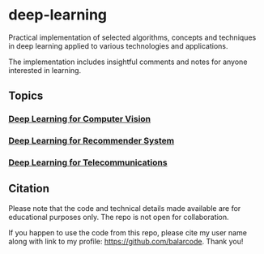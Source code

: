 # deep-learning

Practical implementation of selected algorithms, concepts and techniques in deep learning applied to various technologies and applications.

The implementation includes insightful comments and notes for anyone interested in learning.

## Topics

### [Deep Learning for Computer Vision](https://github.com/balarcode/deep-learning/tree/main/computer_vision)

### [Deep Learning for Recommender System](https://github.com/balarcode/deep-learning/tree/main/recommender_system)

### [Deep Learning for Telecommunications](https://github.com/balarcode/deep-learning/tree/main/telecommunications)

## Citation

Please note that the code and technical details made available are for educational purposes only. The repo is not open for collaboration.

If you happen to use the code from this repo, please cite my user name along with link to my profile: https://github.com/balarcode. Thank you!

